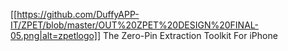 [[https://github.com/DuffyAPP-IT/ZPET/blob/master/OUT%20ZPET%20DESIGN%20FINAL-05.png|alt=zpetlogo]]
The Zero-Pin Extraction Toolkit For iPhone
